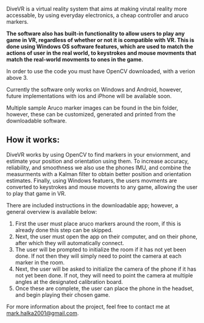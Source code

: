 DiveVR is a virtual reality system that aims at making virutal reality more accessable, by using everyday electronics, a cheap controller and aruco markers.

<b>The software also has built-in functionality to allow users to play any game in VR, regardless of whether or not it is compatible with VR. This is done using Windows OS software features, which are used to match the actions of user in the real world, to keystrokes and mouse movments that match the real-world movments to ones in the game.</b>

In order to use the code you must have OpenCV downloaded, with a verion above 3.

Currently the software only works on Windows and Android, however, future implementations with ios and iPhone will be available soon.

Multiple sample Aruco marker images can be found in the bin folder, however, these can be customized, generated and printed from the downloadable software. 

<h2> How it works: </h2>
DiveVR works by using OpenCV to find markers in your enviornment, and estimate your position and orientation using them. To increase accuracy, reliability, and smoothness
we also use the phones IMU, and combine the measurments with a Kalman filter to obtain better position and orientation estimates. Finally, using Windows featuers,
the users movments are converted to keystrokes and mouse movents to any game, allowing the user to play that game in VR.


There are included instructions in the downloadable app; however, a general overview is available below:
1. First the user must place aruco markers around the room, if this is already done this step can be skipped.
2. Next, the user must open the app on their computer, and on their phone, after which they will automatically connect.
3. The user will be prompted to initialize the room if it has not yet been done. If not then they will simply need to point the camera at each marker in the room.
4. Next, the user will be asked to initialize the camera of the phone if it has not yet been done. If not, they will need to point the camera at multiple angles at the designated calibration board.
5. Once these are complete, the user can place the phone in the headset, and begin playing their chosen game.

For more information about the project, feel free to contact me at mark.halka2001@gmail.com. 
